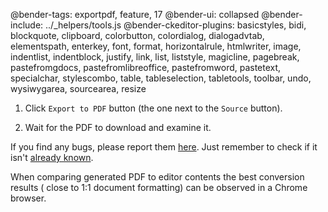 @bender-tags: exportpdf, feature, 17
@bender-ui: collapsed
@bender-include: ../_helpers/tools.js
@bender-ckeditor-plugins: basicstyles, bidi, blockquote, clipboard,
colorbutton, colordialog, dialogadvtab,
elementspath, enterkey, font, format, horizontalrule, htmlwriter, image,
indentlist, indentblock, justify, link, list,
liststyle, magicline, pagebreak, pastefromgdocs, pastefromlibreoffice,
pastefromword, pastetext, specialchar,
stylescombo, table, tableselection, tabletools, toolbar, undo, wysiwygarea,
sourcearea, resize

1. Click `Export to PDF` button (the one next to the `Source` button).

1. Wait for the PDF to download and examine it.

If you find any bugs, please report
them <a href="https://github.com/cksource/ckeditor4-plugin-exportpdf/issues" target="_blank">
here</a>. Just remember to
check if it
isn't <a href="https://github.com/cksource/ckeditor4-plugin-exportpdf/issues?q=is%3Aopen+is%3Aissue+label%3Atype%3Abug" target="_blank">
already known</a>.

When comparing generated PDF to editor contents the best conversion results (
close to 1:1 document formatting) can be
observed in a Chrome browser.

